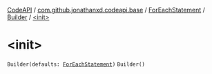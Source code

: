 [CodeAPI](../../../index.md) / [com.github.jonathanxd.codeapi.base](../../index.md) / [ForEachStatement](../index.md) / [Builder](index.md) / [&lt;init&gt;](.)

# &lt;init&gt;

`Builder(defaults: `[`ForEachStatement`](../index.md)`)`
`Builder()`